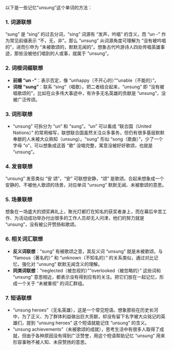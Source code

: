 以下是一些记忆“unsung”这个单词的方法：

### 1. 词源联想
 “sung” 是 “sing” 的过去分词，“sing” 词源有 “发声，吟唱” 的含义，而 “un -” 作为常见前缀表示 “不，无，非”。那么 “unsung” 从词源角度可理解为 “没有被吟唱的”，进而引申为 “未被歌颂的，默默无闻的”。想象古代吟游诗人四处传唱英雄事迹，那些没被他们唱到的人或事，就属于 “unsung”。

### 2. 词根词缀联想
 - **前缀 “un -”**：表示否定，像 “unhappy（不开心的）”“unable（不能的）”。
 - **词根 “sung”**：联系 “sing”（唱歌）。把二者结合起来，“unsung” 即 “没有被唱歌颂的”，比如在众多伟大事迹中，有许多无名英雄的贡献是 “unsung”，没被广泛传颂。

### 3. 词形联想
 - “unsung” 可拆分为 “un” 和 “sung”。“un” 可以看成 “联合国（United Nations）” 的常用缩写，联想联合国虽然关注众多事务，但仍有很多基层默默奉献的人未被大众熟知（unsung）。“sung” 形似 “song（歌曲）”，少了一个字母 “o”，可以想象成这首 “歌” 没唱完整，寓意没被好好歌颂，也就是 “unsung”。

### 4. 发音联想
 “unsung” 发音类似 “安 颂”，“安” 可联想安静，“颂” 是歌颂。合起来想象成一个安静的、不被他人歌颂的场景，对应单词 “unsung” 默默无闻、未被歌颂的意思。

### 5. 场景联想
 想象在一场盛大的颁奖典礼上，聚光灯都打在知名的获奖者身上，而在幕后辛苦工作、为活动成功举办付出很多的工作人员却无人问津，他们的努力就是 “unsung”，没有被公开赞扬和歌颂。

### 6. 相关词汇联想
 - **反义词联想**：“sung” 有被歌颂之意，其反义词 “unsung” 就是未被歌颂。与 “famous（著名的）” 和 “unknown（不知名的）” 的关系类似，通过对比记忆，强化对 “unsung” 默默无闻含义的理解。
 - **同类词联想**：“neglected（被忽视的）”“overlooked（被忽略的）” 这些词和 “unsung” 意思相近，都表示没有得到应有的关注。把它们放在一起记忆，形成一个关于 “未被重视” 的词汇群组。

### 7. 短语联想
 - “unsung heroes”（无名英雄），这是一个常见短语。想象那些在历史长河中，为了正义、为了群体利益做出巨大贡献，却没有留下名字被大众铭记的英雄们，提到 “unsung heroes” 这个短语就能记住 “unsung” 的含义。
 - “unsung achievements”（未被歌颂的成就），思考生活中有很多人取得了成就，但由于各种原因没有得到广泛赞誉，用这个短语帮助记忆 “unsung” 用来形容事物不被人知、未获赞扬的意思。 